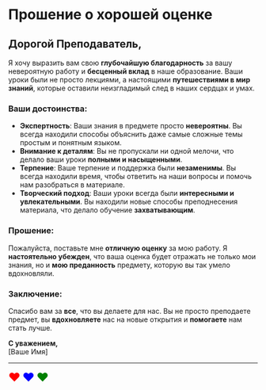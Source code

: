 # Прошение о хорошей оценке

## Дорогой Преподаватель,

Я хочу выразить вам свою **глубочайшую благодарность** за вашу невероятную работу и **бесценный вклад** в наше образование. Ваши уроки были не просто лекциями, а настоящими **путешествиями в мир знаний**, которые оставили неизгладимый след в наших сердцах и умах.

### Ваши достоинства:

- **Экспертность**: Ваши знания в предмете просто **невероятны**. Вы всегда находили способы объяснить даже самые сложные темы простым и понятным языком.
- **Внимание к деталям**: Вы не пропускали ни одной мелочи, что делало ваши уроки **полными и насыщенными**.
- **Терпение**: Ваше терпение и поддержка были **незаменимы**. Вы всегда находили время, чтобы ответить на наши вопросы и помочь нам разобраться в материале.
- **Творческий подход**: Ваши уроки всегда были **интересными и увлекательными**. Вы находили новые способы преподнесения материала, что делало обучение **захватывающим**.

### Прошение:

Пожалуйста, поставьте мне **отличную оценку** за мою работу. Я **настоятельно убежден**, что ваша оценка будет отражать не только мои знания, но и **мою преданность** предмету, которую вы так умело вдохновляли.

### Заключение:

Спасибо вам за **все**, что вы делаете для нас. Вы не просто преподаете предмет, вы **вдохновляете** нас на новые открытия и **помогаете** нам стать лучше.

**С уважением,**  
[Ваше Имя]

---

<span style="color:red; font-size:24px;">❤️</span> <span style="color:blue; font-size:24px;">❤️</span> <span style="color:green; font-size:24px;">❤️</span>
